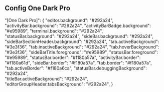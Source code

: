 ## Config One Dark Pro

"[One Dark Pro]": {
      "editor.background": "#292a24",
      "activityBar.background": "#292a24",
      "activityBarBadge.background": "#e95989",
      "terminal.background": "#292a24",      
      "statusBar.background": "#292a24",
      "sideBar.background": "#292a24",
      "sideBarSectionHeader.background": "#292a24",
      "tab.activeBackground": "#3e3f36",
      "tab.inactiveBackground": "#292a24",
      "tab.hoverBackground": "#3e3f36",
      "sideBarTitle.foreground": "#e95989",
      "statusBar.foreground": "#e95989",
      "statusBar.border": "#f180a57a",
      "activityBar.border": "#f180a61d",
      "sideBar.border": "#f180a57a",
      "tab.border": "#f180a57a",
      "tab.activeBorder": "#f180a6ca",
      "statusBar.debuggingBackground": "#292a24",      
      "titleBar.activeBackground": "#292a24",
      "editorGroupHeader.tabsBackground": "#292a24",
    }
